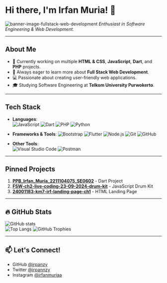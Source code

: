 # Hi there, I'm Irfan Muria! 👋

![banner-image-fullstack-web-development](https://github.com/user-attachments/assets/4b1ef81c-775d-4186-814b-24910ec857e4)
_Enthusiast in Software Engineering & Web Development._

---

## About Me
- 🔭 Currently working on multiple **HTML & CSS**, **JavaScript**, **Dart**, and **PHP** projects.
- 🌱 Always eager to learn more about **Full Stack Web Development**.
- 💻 Passionate about creating user-friendly web applications.
- 🎓 Studying Software Engineering at **Telkom University Purwokerto**.

---

## Tech Stack

- **Languages**:  
  ![JavaScript](https://img.shields.io/badge/JavaScript-F7DF1E?logo=javascript&logoColor=black&style=flat-square)
  ![Dart](https://img.shields.io/badge/Dart-0175C2?logo=dart&logoColor=white&style=flat-square)
  ![PHP](https://img.shields.io/badge/PHP-777BB4?logo=php&logoColor=white&style=flat-square)
  ![Python](https://img.shields.io/badge/Python-3776AB?logo=python&logoColor=white&style=flat-square)

- **Frameworks & Tools**:
  ![Bootstrap](https://img.shields.io/badge/Bootstrap-7952B3?logo=bootstrap&logoColor=white&style=flat-square)
  ![Flutter](https://img.shields.io/badge/Flutter-02569B?logo=flutter&logoColor=white&style=flat-square)
  ![Node.js](https://img.shields.io/badge/Node.js-339933?logo=node.js&logoColor=white&style=flat-square)
  ![Git](https://img.shields.io/badge/Git-F05032?logo=git&logoColor=white&style=flat-square)
  ![GitHub](https://img.shields.io/badge/GitHub-181717?logo=github&logoColor=white&style=flat-square)

- **Other Tools**:  
  ![Visual Studio Code](https://img.shields.io/badge/VS%20Code-007ACC?logo=visual-studio-code&logoColor=white&style=flat-square)
  ![Postman](https://img.shields.io/badge/Postman-FF6C37?logo=postman&logoColor=white&style=flat-square)

---

## Pinned Projects
1. [**PPB_Irfan_Muria_2211104075_SE0602**](https://github.com/irpanzy/PPB_Irfan_Muria_2211104075_SE0602) - Dart Project
2. [**FSW-ch2-live-coding-23-09-2024-drum-kit**](https://github.com/irpanzy/FSW-ch2-live-coding-23-09-2024-drum-kit) - JavaScript Drum Kit
3. [**24001183-km7-irf-landing-page-ch1**](https://github.com/irpanzy/24001183-km7-irf-landing-page-ch1) - HTML Landing Page

---

## 🔥 GitHub Stats
![GitHub stats](https://github-readme-stats.vercel.app/api?username=irpanzy&show_icons=true&theme=tokyonight)  
![Top Langs](https://github-readme-stats.vercel.app/api/top-langs/?username=irpanzy&layout=compact&theme=tokyonight)
![GitHub Trophies](https://github-profile-trophy.vercel.app/?username=irpanzy&theme=monokai)

---

## 📫 Let's Connect!
- GitHub [@irpanzy](https://github.com/irpanzy)
- Twitter [@irpannzy](https://x.com/irpannzy)
- Instagram [@irfanmuriaa](https://www.instagram.com/irfanmuriaa/)
